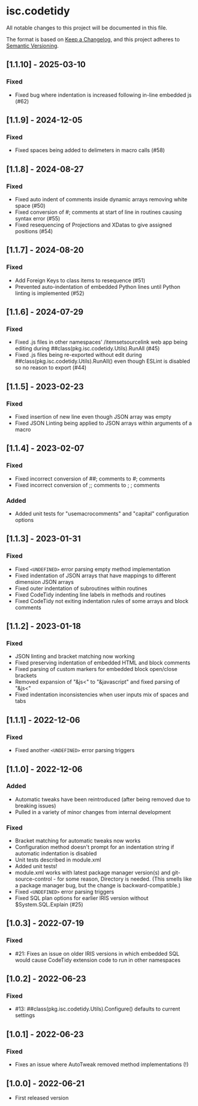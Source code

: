 # isc.codetidy

All notable changes to this project will be documented in this file.

The format is based on [Keep a Changelog](https://keepachangelog.com/en/1.0.0/),
and this project adheres to [Semantic Versioning](https://semver.org/spec/v2.0.0.html).

## [1.1.10] - 2025-03-10

### Fixed
- Fixed bug where indentation is increased following in-line embedded js (#62)

## [1.1.9] - 2024-12-05

### Fixed
- Fixed spaces being added to delimeters in macro calls (#58)

## [1.1.8] - 2024-08-27

### Fixed
- Fixed auto indent of comments inside dynamic arrays removing white space (#50)
- Fixed conversion of #; comments at start of line in routines causing syntax error (#55)
- Fixed resequencing of Projections and XDatas to give assigned positions (#54)

## [1.1.7] - 2024-08-20

### Fixed
- Add Foreign Keys to class items to resequence (#51)
- Prevented auto-indentation of embedded Python lines until Python linting is implemented (#52)

## [1.1.6] - 2024-07-29

### Fixed
- Fixed .js files in other namespaces' /itemsetsourcelink web app being editing during ##class(pkg.isc.codetidy.Utils).RunAll (#45)
- Fixed .js files being re-exported without edit during ##class(pkg.isc.codetidy.Utils).RunAll() even though ESLint is disabled so no reason to export (#44)

## [1.1.5] - 2023-02-23

### Fixed
- Fixed insertion of new line even though JSON array was empty
- Fixed JSON Linting being applied to JSON arrays within arguments of a macro

## [1.1.4] - 2023-02-07

### Fixed
- Fixed incorrect conversion of ##; comments to #; comments
- Fixed incorrect conversion of ;; comments to ; ; comments

### Added
- Added unit tests for "usemacrocomments" and "capital" configuration options

## [1.1.3] - 2023-01-31

### Fixed
- Fixed `<UNDEFINED>` error parsing empty method implementation
- Fixed indentation of JSON arrays that have mappings to different dimension JSON arrays
- Fixed outer indentation of subroutines within routines
- Fixed CodeTidy indenting line labels in methods and routines
- Fixed CodeTidy not exiting indentation rules of some arrays and block comments

## [1.1.2] - 2023-01-18

### Fixed
- JSON linting and bracket matching now working
- Fixed preserving indentation of embedded HTML and block comments
- Fixed parsing of custom markers for embedded block open/close brackets
- Removed expansion of "&js<" to "&javascript" and fixed parsing of "&js<"
- Fixed indentation inconsistencies when user inputs mix of spaces and tabs

## [1.1.1] - 2022-12-06

### Fixed
- Fixed another `<UNDEFINED>` error parsing triggers

## [1.1.0] - 2022-12-06

### Added 
- Automatic tweaks have been reintroduced (after being removed due to breaking issues)
- Pulled in a variety of minor changes from internal development

### Fixed
- Bracket matching for automatic tweaks now works
- Configuration method doesn't prompt for an indentation string if automatic indentation is disabled
- Unit tests described in module.xml
- Added unit tests!
- module.xml works with latest package manager version(s) and git-source-control - for some reason, Directory is needed. (This smells like a package manager bug, but the change is backward-compatible.)
- Fixed `<UNDEFINED>` error parsing triggers
- Fixed SQL plan options for earlier IRIS version without $System.SQL.Explain (#25)

## [1.0.3] - 2022-07-19
### Fixed
- #21: Fixes an issue on older IRIS versions in which embedded SQL would cause CodeTidy extension code to run in other namespaces

## [1.0.2] - 2022-06-23
### Fixed
- #13: ##class(pkg.isc.codetidy.Utils).Configure() defaults to current settings

## [1.0.1] - 2022-06-23
### Fixed
- Fixes an issue where AutoTweak removed method implementations (!)

## [1.0.0] - 2022-06-21
- First released version

